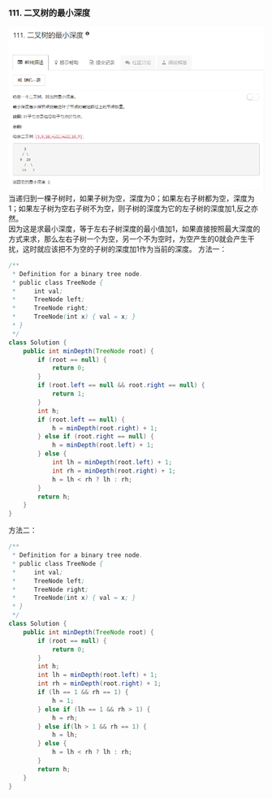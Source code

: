 ### 111. 二叉树的最小深度
![](../imgs/2018-09-20_222930.png)   
当递归到一棵子树时，如果子树为空，深度为0；如果左右子树都为空，深度为1；如果左子树为空右子树不为空，则子树的深度为它的左子树的深度加1,反之亦然。   
因为这是求最小深度，等于左右子树深度的最小值加1，如果直接按照最大深度的方式来求，那么左右子树一个为空，另一个不为空时，为空产生的0就会产生干扰，这时就应该把不为空的子树的深度加1作为当前的深度。
方法一：
```java
/**
 * Definition for a binary tree node.
 * public class TreeNode {
 *     int val;
 *     TreeNode left;
 *     TreeNode right;
 *     TreeNode(int x) { val = x; }
 * }
 */
class Solution {
    public int minDepth(TreeNode root) {
        if (root == null) {
            return 0;
        }
        if (root.left == null && root.right == null) {
            return 1;
        }
        int h;
        if (root.left == null) {
            h = minDepth(root.right) + 1;
        } else if (root.right == null) {
            h = minDepth(root.left) + 1;
        } else {
            int lh = minDepth(root.left) + 1;
            int rh = minDepth(root.right) + 1;
            h = lh < rh ? lh : rh;
        }
        return h;
    }
}
```
方法二：
```java
/**
 * Definition for a binary tree node.
 * public class TreeNode {
 *     int val;
 *     TreeNode left;
 *     TreeNode right;
 *     TreeNode(int x) { val = x; }
 * }
 */
class Solution {
    public int minDepth(TreeNode root) {
        if (root == null) {
            return 0;
        }
        int h;
        int lh = minDepth(root.left) + 1;
        int rh = minDepth(root.right) + 1;
        if (lh == 1 && rh == 1) {
            h = 1;
        } else if (lh == 1 && rh > 1) {
            h = rh;
        } else if(lh > 1 && rh == 1) {
            h = lh;
        } else {
            h = lh < rh ? lh : rh;
        }
        return h;
    }
}
```